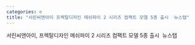 ```yaml
---
categories: e
title: "서린씨앤아이 프렉탈디자인 메쉬파이 2 시리즈 컴팩트 모델 5종 출시  뉴스탭"
---
```

서린씨앤아이, 프렉탈디자인 메쉬파이 2 시리즈 컴팩트 모델 5종 출시&nbsp;&nbsp;뉴스탭